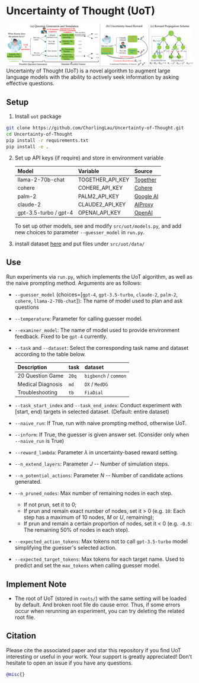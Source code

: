 # Uncertainty of Thought (UoT)
![framework](pics/Framework.png)
Uncertainty of Thought (UoT) is a novel algorithm to augment large language models with the ability to actively seek information by asking effective questions.

## Setup
1. Install `uot` package
```bash
git clone https://github.com/ChorlingLau/Uncertainty-of-Thought.git
cd Uncertainty-of-Thought
pip install -r requirements.txt
pip install -e .
```
2. Set up API keys (if require) and store in environment variable
   
    | Model                 | Variable         | Source                                |
    |-----------------------|------------------|---------------------------------------|
    | llama-2-70b-chat      | TOGETHER_API_KEY | [Together](https://api.together.xyz/) |
    | cohere                | COHERE_API_KEY   | [Cohere](https://cohere.com/)         |
    | palm-2                | PALM2_API_KEY    | [Google AI](https://ai.google.dev/)   |
    | claude-2              | CLAUDE2_API_KEY  | [AIProxy](https://aiproxy.io/)        |
    | gpt-3.5-turbo / gpt-4 | OPENAI_API_KEY   | [OpenAI](https://openai.com/)         |
    
    To set up other models, see and modify `src/uot/models.py`, and add new choices to parameter `--guesser_model` in `run.py`.
3. install dataset [here](https://drive.google.com/drive/folders/1QhhsPinylvbgm52zX4VjwiKDxAgPvyVR?usp=sharing) and put files under `src/uot/data/`


## Use
Run experiments via `run.py`, which implements the UoT algorithm, as well as the naive prompting method. Arguments are as follows:

- `--guesser_model` (choices=[`gpt-4`, `gpt-3.5-turbo`, `claude-2`, `palm-2`, `cohere`, `llama-2-70b-chat`]): The name of model used to plan and ask questions
- `--temperature`: Parameter for calling guesser model.
- `--examiner_model`: The name of model used to provide environment feedback. Fixed to be `gpt-4` currently.
- `--task` and `--dataset`: Select the corresponding task name and dataset according to the table below.
  
    | Description       | task  | dataset               |
    |-------------------|-------|-----------------------|
    | 20 Question Game  | `20q` | `bigbench` / `common` |
    | Medical Diagnosis | `md`  | `DX` / `MedDG`        |
    | Troubleshooting   | `tb`  | `FiaDial`             |

- `--task_start_index` and `--task_end_index`: Conduct experiment with [start, end) targets in selected dataset. (Default: entire dataset)
- `--naive_run`: If True, run with naive prompting method, otherwise UoT.
- `--inform`: If True, the guesser is given answer set. (Consider only when `--naive_run` is True) 
- `--reward_lambda`: Parameter $\lambda$ in uncertainty-based reward setting.
- `--n_extend_layers`: Parameter $J$ -- Number of simulation steps.
- `--n_potential_actions`: Parameter $N$ -- Number of candidate actions generated.
- `--n_pruned_nodes`: Max number of remaining nodes in each step.
  
  - If not prun, set it to 0;
  - If prun and remain exact number of nodes, set it > 0 (e.g. `10`: Each step has a maximum of 10 nodes, $M$ or $U$, remaining);
  - If prun and remain a certain proportion of nodes, set it < 0 (e.g. `-0.5`: The remaining 50% of nodes in each step).
- `--expected_action_tokens`: Max tokens not to call `gpt-3.5-turbo` model simplifying the guesser's selected action.
- `--expected_target_tokens`: Max tokens for each target name. Used to predict and set the `max_tokens` when calling guesser model.

## Implement Note

- The root of UoT (stored in `roots/`) with the same setting will be loaded by default. And broken root file do cause error. Thus, if some errors occur when rerunning an experiment, you can try deleting the related root file.

## Citation
Please cite the associated paper and star this repository if you find UoT interesting or useful in your work. Your support is greatly appreciated! Don't hesitate to open an issue if you have any questions.
```bibtex
@misc{}
```

